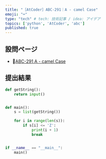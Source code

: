```yaml
---
title: "［AtCoder］ABC-291｜A - camel Case"
emoji: "⌨️"
type: "tech" # tech: 技術記事 / idea: アイデア
topics: ['python', 'AtCoder', 'abc']
published: true
---
```


## 設問ページ

- 🔗[ABC-291 A - camel Case](https://atcoder.jp/contests/abc291/tasks/abc291_a)

## 提出結果

```python
def getString():
    return input()


def main():
    s = list(getString())

    for i in range(len(s)):
        if s[i] <= 'Z':
            print(i + 1)
            break


if __name__ == "__main__":
    main()
```
